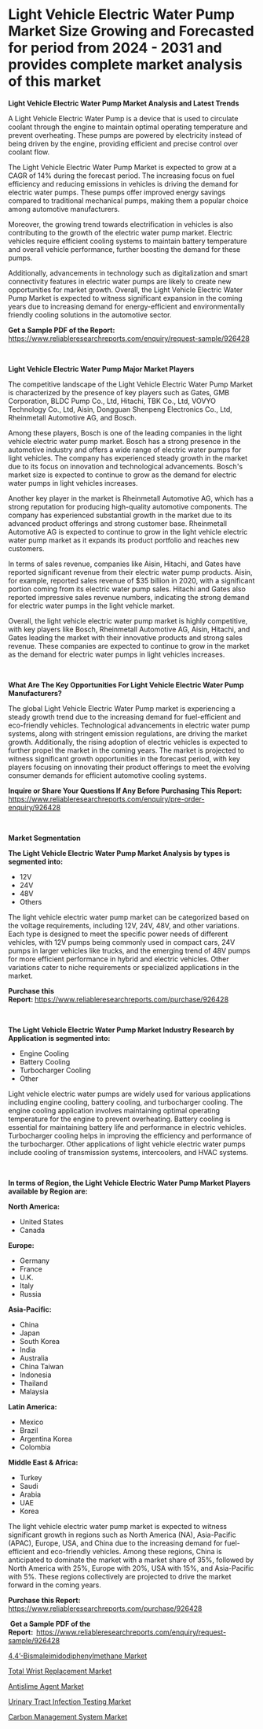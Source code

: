 <p><h1>Light Vehicle Electric Water Pump Market Size Growing and Forecasted for period from 2024 - 2031 and provides complete market analysis of this market</h1></p><p><strong>Light Vehicle Electric Water Pump Market Analysis and Latest Trends</strong></p>
<p><p>A Light Vehicle Electric Water Pump is a device that is used to circulate coolant through the engine to maintain optimal operating temperature and prevent overheating. These pumps are powered by electricity instead of being driven by the engine, providing efficient and precise control over coolant flow.</p><p>The Light Vehicle Electric Water Pump Market is expected to grow at a CAGR of 14% during the forecast period. The increasing focus on fuel efficiency and reducing emissions in vehicles is driving the demand for electric water pumps. These pumps offer improved energy savings compared to traditional mechanical pumps, making them a popular choice among automotive manufacturers.</p><p>Moreover, the growing trend towards electrification in vehicles is also contributing to the growth of the electric water pump market. Electric vehicles require efficient cooling systems to maintain battery temperature and overall vehicle performance, further boosting the demand for these pumps.</p><p>Additionally, advancements in technology such as digitalization and smart connectivity features in electric water pumps are likely to create new opportunities for market growth. Overall, the Light Vehicle Electric Water Pump Market is expected to witness significant expansion in the coming years due to increasing demand for energy-efficient and environmentally friendly cooling solutions in the automotive sector.</p></p>
<p><strong>Get a Sample PDF of the Report:&nbsp;</strong> <a href="https://www.reliableresearchreports.com/enquiry/request-sample/926428">https://www.reliableresearchreports.com/enquiry/request-sample/926428</a></p>
<p>&nbsp;</p>
<p><strong>Light Vehicle Electric Water Pump Major Market Players</strong></p>
<p><p>The competitive landscape of the Light Vehicle Electric Water Pump Market is characterized by the presence of key players such as Gates, GMB Corporation, BLDC Pump Co., Ltd, Hitachi, TBK Co., Ltd, VOVYO Technology Co., Ltd, Aisin, Dongguan Shenpeng Electronics Co., Ltd, Rheinmetall Automotive AG, and Bosch.</p><p>Among these players, Bosch is one of the leading companies in the light vehicle electric water pump market. Bosch has a strong presence in the automotive industry and offers a wide range of electric water pumps for light vehicles. The company has experienced steady growth in the market due to its focus on innovation and technological advancements. Bosch's market size is expected to continue to grow as the demand for electric water pumps in light vehicles increases.</p><p>Another key player in the market is Rheinmetall Automotive AG, which has a strong reputation for producing high-quality automotive components. The company has experienced substantial growth in the market due to its advanced product offerings and strong customer base. Rheinmetall Automotive AG is expected to continue to grow in the light vehicle electric water pump market as it expands its product portfolio and reaches new customers.</p><p>In terms of sales revenue, companies like Aisin, Hitachi, and Gates have reported significant revenue from their electric water pump products. Aisin, for example, reported sales revenue of $35 billion in 2020, with a significant portion coming from its electric water pump sales. Hitachi and Gates also reported impressive sales revenue numbers, indicating the strong demand for electric water pumps in the light vehicle market.</p><p>Overall, the light vehicle electric water pump market is highly competitive, with key players like Bosch, Rheinmetall Automotive AG, Aisin, Hitachi, and Gates leading the market with their innovative products and strong sales revenue. These companies are expected to continue to grow in the market as the demand for electric water pumps in light vehicles increases.</p></p>
<p>&nbsp;</p>
<p><strong>What Are The Key Opportunities For Light Vehicle Electric Water Pump Manufacturers?</strong></p>
<p><p>The global Light Vehicle Electric Water Pump market is experiencing a steady growth trend due to the increasing demand for fuel-efficient and eco-friendly vehicles. Technological advancements in electric water pump systems, along with stringent emission regulations, are driving the market growth. Additionally, the rising adoption of electric vehicles is expected to further propel the market in the coming years. The market is projected to witness significant growth opportunities in the forecast period, with key players focusing on innovating their product offerings to meet the evolving consumer demands for efficient automotive cooling systems.</p></p>
<p><strong>Inquire or Share Your Questions If Any Before Purchasing This Report:</strong> <a href="https://www.reliableresearchreports.com/enquiry/pre-order-enquiry/926428">https://www.reliableresearchreports.com/enquiry/pre-order-enquiry/926428</a></p>
<p>&nbsp;</p>
<p><strong>Market Segmentation</strong></p>
<p><strong>The Light Vehicle Electric Water Pump Market Analysis by types is segmented into:</strong></p>
<p><ul><li>12V</li><li>24V</li><li>48V</li><li>Others</li></ul></p>
<p><p>The light vehicle electric water pump market can be categorized based on the voltage requirements, including 12V, 24V, 48V, and other variations. Each type is designed to meet the specific power needs of different vehicles, with 12V pumps being commonly used in compact cars, 24V pumps in larger vehicles like trucks, and the emerging trend of 48V pumps for more efficient performance in hybrid and electric vehicles. Other variations cater to niche requirements or specialized applications in the market.</p></p>
<p><strong>Purchase this Report:&nbsp;</strong><a href="https://www.reliableresearchreports.com/purchase/926428">https://www.reliableresearchreports.com/purchase/926428</a></p>
<p>&nbsp;</p>
<p><strong>The Light Vehicle Electric Water Pump Market Industry Research by Application is segmented into:</strong></p>
<p><ul><li>Engine Cooling</li><li>Battery Cooling</li><li>Turbocharger Cooling</li><li>Other</li></ul></p>
<p><p>Light vehicle electric water pumps are widely used for various applications including engine cooling, battery cooling, and turbocharger cooling. The engine cooling application involves maintaining optimal operating temperature for the engine to prevent overheating. Battery cooling is essential for maintaining battery life and performance in electric vehicles. Turbocharger cooling helps in improving the efficiency and performance of the turbocharger. Other applications of light vehicle electric water pumps include cooling of transmission systems, intercoolers, and HVAC systems.</p></p>
<p>&nbsp;</p>
<p><strong>In terms of Region, the Light Vehicle Electric Water Pump Market Players available by Region are:</strong></p>
<p>
    <p> <strong> North America: </strong>
        <ul>
            <li>United States</li>
            <li>Canada</li>
        </ul>
        </p> 
    <p> <strong> Europe: </strong>
        <ul>
            <li>Germany</li>
            <li>France</li>
            <li>U.K.</li>
            <li>Italy</li>
            <li>Russia</li>
        </ul>
        </p> 
    <p> <strong> Asia-Pacific: </strong>
        <ul>
            <li>China</li>
            <li>Japan</li>
            <li>South Korea</li>
            <li>India</li>
            <li>Australia</li>
            <li>China Taiwan</li>
            <li>Indonesia</li>
            <li>Thailand</li>
            <li>Malaysia</li>
        </ul>
        </p> 
    <p> <strong> Latin America: </strong>
        <ul>
            <li>Mexico</li>
            <li>Brazil</li>
            <li>Argentina Korea</li>
            <li>Colombia</li>
        </ul>
        </p> 
    <p> <strong> Middle East & Africa: </strong>
        <ul>
            <li>Turkey</li>
            <li>Saudi</li>
            <li>Arabia</li>
            <li>UAE</li>
            <li>Korea</li>
        </ul>
    </p>
    </p>
<p><p>The light vehicle electric water pump market is expected to witness significant growth in regions such as North America (NA), Asia-Pacific (APAC), Europe, USA, and China due to the increasing demand for fuel-efficient and eco-friendly vehicles. Among these regions, China is anticipated to dominate the market with a market share of 35%, followed by North America with 25%, Europe with 20%, USA with 15%, and Asia-Pacific with 5%. These regions collectively are projected to drive the market forward in the coming years.</p></p>
<p><strong>Purchase this Report: </strong><a href="https://www.reliableresearchreports.com/purchase/926428">https://www.reliableresearchreports.com/purchase/926428</a></p>
<p>&nbsp;<strong>Get a Sample PDF of the Report:&nbsp;&nbsp;</strong><a href="https://www.reliableresearchreports.com/enquiry/request-sample/926428">https://www.reliableresearchreports.com/enquiry/request-sample/926428</a></p>
<p><strong></strong></p>
<p><p><a href="https://github.com/antony131rp/Market-Research-Report-List-2/blob/main/44-bismaleimidodiphenylmethane-market.md">4,4’-Bismaleimidodiphenylmethane Market</a></p><p><a href="https://medium.com/@jessicaholland33/total-wrist-replacement-market-analysis-and-sze-forecasted-for-period-from-2024-to-2031-4ef439e1cf72">Total Wrist Replacement Market</a></p><p><a href="https://github.com/cecuraprangm/Market-Research-Report-List-1/blob/main/antislime-agent-market.md">Antislime Agent Market</a></p><p><a href="https://medium.com/@kathyfisher51/urinary-tract-infection-testing-market-insight-market-trends-growth-forecasted-from-2024-to-2031-2f4797545f5b">Urinary Tract Infection Testing Market</a></p><p><a href="https://medium.com/@jessicaholland33/carbon-management-system-market-competitive-analysis-market-trends-and-forecast-to-2031-48a90d11344e">Carbon Management System Market</a></p></p>